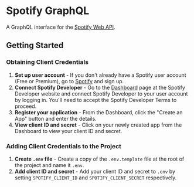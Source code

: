 # Spotify GraphQL

A GraphQL interface for the [Spotify Web API](https://developer.spotify.com/documentation/web-api/).

## Getting Started

### Obtaining Client Credentials

1. __Set up user account__ - If you don't already have a Spotify user account (Free or Premium), go to [Spotify](https://www.spotify.com) and sign up.
2. __Connect Spotify Developer__ - Go to the [Dashboard](https://developer.spotify.com/dashboard/) page at the Spotify Developer website and connect Spotify Developer to your user account by logging in. You'll need to accept the Spotify Developer Terms to proceed.
3. __Register your application__ - From the Dashboard, click the "Create an App" button and enter the details.
4. __View client ID and secret__ - Click on your newly created app from the Dashboard to view your client ID and secret.

### Adding Client Credentials to the Project

1. __Create `.env` file__ - Create a copy of the `.env.template` file at the root of the project and name it `.env`.
2. __Add client ID and secret__ - Add your client ID and secret to `.env` by setting `SPOTIFY_CLIENT_ID` and `SPOTIFY_CLIENT_SECRET` respectively.
